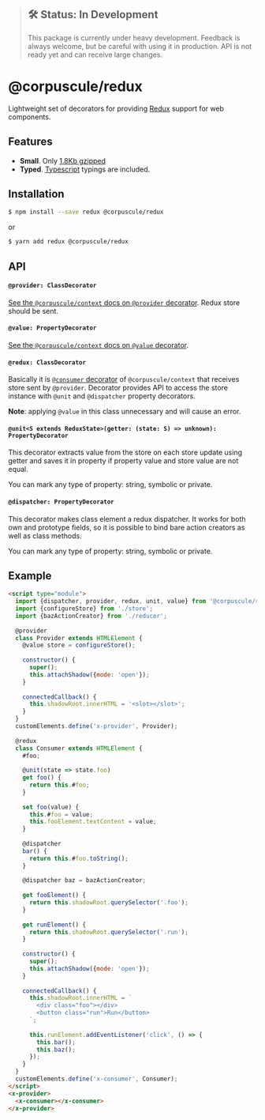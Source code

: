 > ## 🛠 Status: In Development
> This package is currently under heavy development. Feedback is always welcome, but be careful with
using it in production. API is not ready yet and can receive large changes.

# @corpuscule/redux
Lightweight set of decorators for providing [Redux](https://redux.js.org/) support for web
components. 

## Features
* **Small**. Only [1.8Kb gzipped](https://bundlephobia.com/result?p=@corpuscule/redux@0.6.1)
* **Typed**. [Typescript](http://www.typescriptlang.org/) typings are included.

## Installation
```bash
$ npm install --save redux @corpuscule/redux
``` 
or
```bash
$ yarn add redux @corpuscule/redux
```

## API
#### `@provider: ClassDecorator`
[See the `@corpuscule/context` docs on `@provider` decorator](../context/README.md#provider-classdecorator).
Redux store should be sent.

#### `@value: PropertyDecorator`
[See the `@corpuscule/context` docs on `@value` decorator](../context/README.md#value-propertydecorator).

#### `@redux: ClassDecorator`
Basically it is [`@consumer` decorator](../context/README.md#consumer-classdecorator) of
`@corpuscule/context` that receives store sent by `@provider`. Decorator provides API to access the
store instance with `@unit` and `@dispatcher` property decorators.

**Note**: applying `@value` in this class unnecessary and will cause an error.

#### `@unit<S extends ReduxState>(getter: (state: S) => unknown): PropertyDecorator`
This decorator extracts value from the store on each store update using getter and saves it in
property if property value and store value are not equal.

You can mark any type of property: string, symbolic or private.

#### `@dispatcher: PropertyDecorator`
This decorator makes class element a redux dispatcher. It works for both own and prototype
fields, so it is possible to bind bare action creators as well as class methods.

You can mark any type of property: string, symbolic or private.

## Example
```html
<script type="module">
  import {dispatcher, provider, redux, unit, value} from '@corpuscule/redux';
  import {configureStore} from './store';
  import {bazActionCreator} from './reducer';
  
  @provider
  class Provider extends HTMLElement {
    @value store = configureStore();
    
    constructor() {
      super();
      this.attachShadow({mode: 'open'});
    }
    
    connectedCallback() {
      this.shadowRoot.innerHTML = '<slot></slot>';
    }
  }
  customElements.define('x-provider', Provider);
  
  @redux
  class Consumer extends HTMLElement {
    #foo;
    
    @unit(state => state.foo) 
    get foo() {
      return this.#foo; 
    }
    
    set foo(value) {
      this.#foo = value;
      this.fooElement.textContent = value;
    }
    
    @dispatcher
    bar() {
      return this.#foo.toString();
    }
    
    @dispatcher baz = bazActionCreator;
   
    get fooElement() {
      return this.shadowRoot.querySelector('.foo');
    }
    
    get runElement() {
      return this.shadowRoot.querySelector('.run');
    }
    
    constructor() {
      super();
      this.attachShadow({mode: 'open'});
    }
    
    connectedCallback() {
      this.shadowRoot.innerHTML = `
        <div class="foo"></div>
        <button class="run">Run</button>
      `;
      
      this.runElement.addEventListener('click', () => {
        this.bar();
        this.baz();
      });
    }
  }
  customElements.define('x-consumer', Consumer);
</script>
<x-provider>
  <x-consumer></x-consumer>
</x-provider>
```